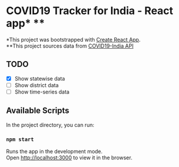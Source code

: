 # COVID19 Tracker for India - React app* **

\*This project was bootstrapped with [Create React App](https://github.com/facebook/create-react-app).<br />
\*\*This project sources data from [COVID19-India API](https://api.covid19india.org/)

## TODO

- [x] Show statewise data
- [ ] Show district data
- [ ] Show time-series data

## Available Scripts

In the project directory, you can run:

### `npm start`

Runs the app in the development mode.<br />
Open [http://localhost:3000](http://localhost:3000) to view it in the browser.
